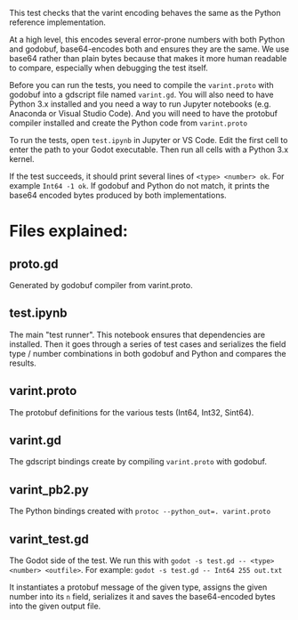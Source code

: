 This test checks that the varint encoding behaves the same as the Python reference implementation.

At a high level, this encodes several error-prone numbers with both Python and godobuf, base64-encodes both and ensures they are the same. We use base64 rather than plain bytes because that makes it more human readable to compare, especially when debugging the test itself.

Before you can run the tests, you need to compile the `varint.proto` with godobuf into a gdscript file named `varint.gd`.
You will also need to have Python 3.x installed and you need a way to run Jupyter notebooks (e.g. Anaconda or Visual Studio Code).
And you will need to have the protobuf compiler installed and create the Python code from `varint.proto` 

To run the tests, open `test.ipynb` in Jupyter or VS Code.
Edit the first cell to enter the path to your Godot executable.
Then run all cells with a Python 3.x kernel.

If the test succeeds, it should print several lines of `<type> <number> ok`. For example `Int64 -1 ok`.
If godobuf and Python do not match, it prints the base64 encoded bytes produced by both implementations.


# Files explained:

## proto.gd
Generated by godobuf compiler from varint.proto.

## test.ipynb
The main "test runner". This notebook ensures that dependencies are installed. Then it goes through a series of test cases and serializes the field type / number combinations in both godobuf and Python and compares the results.

## varint.proto
The protobuf definitions for the various tests (Int64, Int32, Sint64).

## varint.gd
The gdscript bindings create by compiling `varint.proto` with godobuf.

## varint_pb2.py
The Python bindings created with `protoc --python_out=. varint.proto`

## varint_test.gd
The Godot side of the test. We run this with `godot -s test.gd -- <type> <number> <outfile>`. 
For example: `godot -s test.gd -- Int64 255 out.txt`

It instantiates a protobuf message of the given type, assigns the given number into its `n` field, serializes it and saves the base64-encoded bytes into the given output file.

